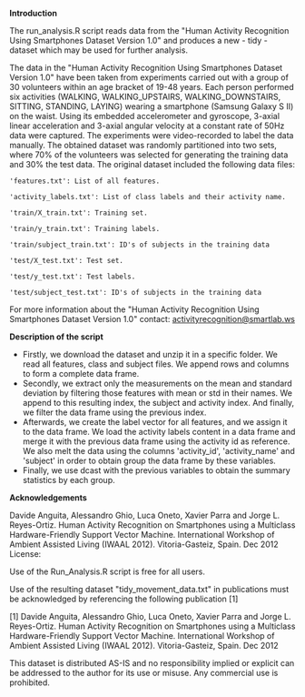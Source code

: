 **Introduction**

The run_analysis.R script reads data from the "Human Activity Recognition Using Smartphones Dataset Version 1.0" and produces a new - tidy - dataset which may be used for further analysis.

The data in the "Human Activity Recognition Using Smartphones Dataset Version 1.0" have been taken from experiments carried out with a group of 30 volunteers within an age bracket of 19-48 years. Each person performed six activities (WALKING, WALKING_UPSTAIRS, WALKING_DOWNSTAIRS, SITTING, STANDING, LAYING) wearing a smartphone (Samsung Galaxy S II) on the waist. Using its embedded accelerometer and gyroscope, 3-axial linear acceleration and 3-axial angular velocity at a constant rate of 50Hz data were captured. The experiments were video-recorded to label the data manually. The obtained dataset was randomly partitioned into two sets, where 70% of the volunteers was selected for generating the training data and 30% the test data.
The original dataset included the following data files:

    'features.txt': List of all features.

    'activity_labels.txt': List of class labels and their activity name.

    'train/X_train.txt': Training set.

    'train/y_train.txt': Training labels.

    'train/subject_train.txt': ID's of subjects in the training data

    'test/X_test.txt': Test set.

    'test/y_test.txt': Test labels.

    'test/subject_test.txt': ID's of subjects in the training data

For more information about the "Human Activity Recognition Using Smartphones Dataset Version 1.0" contact: activityrecognition@smartlab.ws

**Description of the script**

* Firstly, we download the dataset and unzip it in a specific folder. We read all features, class and subject files. We append rows and columns to form a complete data frame.
* Secondly, we extract only the measurements on the mean and standard deviation by filtering those features with mean or std in their names. We append to this resulting index, the subject and activity index. And finally, we filter the data frame using the previous index. 
* Afterwards, we create the label vector for all features, and we assign it to the data frame. We load the activity labels content in a data frame and merge it with the previous data frame using the activity id as reference. We also melt the data using the columns 'activity_id', 'activity_name' and 'subject' in order to obtain group the data frame by these variables.
* Finally, we use dcast with the previous variables to obtain the summary statistics by each group.

**Acknowledgements**

Davide Anguita, Alessandro Ghio, Luca Oneto, Xavier Parra and Jorge L. Reyes-Ortiz. Human Activity Recognition on Smartphones using a Multiclass Hardware-Friendly Support Vector Machine. International Workshop of Ambient Assisted Living (IWAAL 2012). Vitoria-Gasteiz, Spain. Dec 2012
License:

Use of the Run_Analysis.R script is free for all users.

Use of the resulting dataset "tidy_movement_data.txt" in publications must be acknowledged by referencing the following publication [1]

[1] Davide Anguita, Alessandro Ghio, Luca Oneto, Xavier Parra and Jorge L. Reyes-Ortiz. Human Activity Recognition on Smartphones using a Multiclass Hardware-Friendly Support Vector Machine. International Workshop of Ambient Assisted Living (IWAAL 2012). Vitoria-Gasteiz, Spain. Dec 2012

This dataset is distributed AS-IS and no responsibility implied or explicit can be addressed to the author for its use or misuse. Any commercial use is prohibited.

